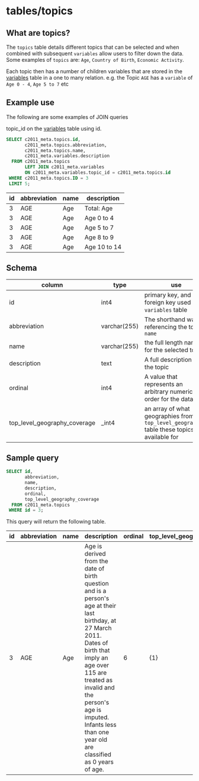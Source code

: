 # tables/topics


## What are topics?
The `topics` table details different topics that can be selected and when combined with subsequent `variables` allow users to filter down the data. Some examples of `topics` are: `Age`, `Country of Birth`, `Economic Activity`. 

Each topic then has a number of children variables that are stored in the [variables](variables.md) table in a one to many relation.
e.g. the Topic `AGE` has a `variable` of `Age 0 - 4`, `Age 5 to 7` etc

## Example use
The following are some examples of JOIN queries

topic_id on the [variables](variables.md) table using id.

```sql
SELECT c2011_meta.topics.id, 
       c2011_meta.topics.abbreviation, 
       c2011_meta.topics.name, 
       c2011_meta.variables.description 
  FROM c2011_meta.topics 
       LEFT JOIN c2011_meta.variables
       ON c2011_meta.variables.topic_id = c2011_meta.topics.id 
 WHERE c2011_meta.topics.ID = 3 
 LIMIT 5;
```

|id|abbreviation|name|description|
|-|-|-|-|
|3|AGE|Age|Total: Age|
|3|AGE|Age|Age 0 to 4|
|3|AGE|Age|Age 5 to 7|
|3|AGE|Age|Age 8 to 9|
|3|AGE|Age|Age 10 to 14|
## Schema

|column|type|use|
|-|-|-|
|id|int4|primary key, and a foreign key used by `variables` table|
|abbreviation|varchar(255)|The shorthand way of referencing the topics `name`|
|name|varchar(255)|the full length name for the selected topic|
|description|text|A full description of the topic|
|ordinal|int4|A value that represents an arbitrary numerical order for the data|
|top_level_geography_coverage|_int4|an array of what geographies from the `top_level_geographies` table these topics are available for|


## Sample query

```sql
SELECT id, 
       abbreviation, 
       name, 
       description, 
       ordinal, 
       top_level_geography_coverage 
  FROM c2011_meta.topics
 WHERE id = 3;
```

This query will return the following table.

|id|abbreviation|name|description|ordinal|top_level_geography_coverage|
|-|-|-|-|-|-|
|3|AGE|Age|Age is derived from the date of birth question and is a person's age at their last birthday, at 27 March 2011. Dates of birth that imply an age over 115 are treated as invalid and the person's age is imputed. Infants less than one year old are classified as 0 years of age.|6|{1}|